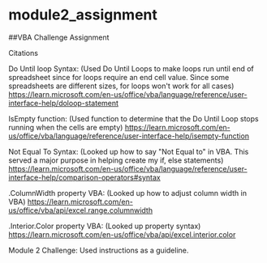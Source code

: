 # module2_assignment

##VBA Challenge Assignment

Citations

Do Until loop Syntax: (Used Do Until Loops to make loops run until end of spreadsheet since for loops require an end cell value. Since some spreadsheets are different sizes, for loops won't work for all cases)
https://learn.microsoft.com/en-us/office/vba/language/reference/user-interface-help/doloop-statement

IsEmpty function: (Used function to determine that the Do Until Loop stops running when the cells are empty)
https://learn.microsoft.com/en-us/office/vba/language/reference/user-interface-help/isempty-function

Not Equal To Syntax: (Looked up how to say "Not Equal to" in VBA. This served a major purpose in helping create my if, else statements)
https://learn.microsoft.com/en-us/office/vba/language/reference/user-interface-help/comparison-operators#syntax

.ColumnWidth property VBA: (Looked up how to adjust column width in VBA)
https://learn.microsoft.com/en-us/office/vba/api/excel.range.columnwidth

.Interior.Color property VBA: (Looked up property syntax)
https://learn.microsoft.com/en-us/office/vba/api/excel.interior.color

Module 2 Challenge:
Used instructions as a guideline.

